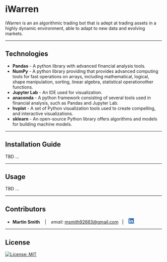 # iWarren

iWarren is an an algorithmic trading bot that is adept at trading assets in a highly dynamic environment, able to adapt to new data and evolving markets.

---

## Technologies

* **Pandas**  - A python library with advanced financial analysis tools.
* **NumPy** - A python library providing that provides advanced computing tools for fast operations on arrays, including mathematical, logical, shape manipulation, sorting, linear algebra, statistical operationother functions.
* **Jupyter Lab** - An IDE used for visualization.
* **anaconda** - A python framework consisting of several tools used in financial analysis, such as Pandas and Jupyter Lab.
* **hvplot** - A set of Python visualization tools used to create compelling, and interactive visualizations.
* **sklearn** - An open-source Python library offers algorithms and models for building machine models.

---

## Installation Guide

TBD ...

---

## Usage

TBD ...

---

## Contributors

*  **Martin Smith** <span>&nbsp;&nbsp;</span> |
<span>&nbsp;&nbsp;</span> *email:* msmith92663@gmail.com <span>&nbsp;&nbsp;</span>|
<span>&nbsp;&nbsp;</span> [<img src="images/LI-In-Bug.png" alt="in" width="20"/>](https://www.linkedin.com/in/smithmartinp/)


---

## License

[![License: MIT](https://img.shields.io/badge/License-MIT-yellow.svg)](LICENSE)